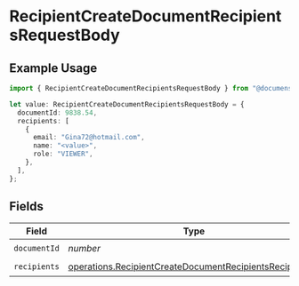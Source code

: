 # RecipientCreateDocumentRecipientsRequestBody

## Example Usage

```typescript
import { RecipientCreateDocumentRecipientsRequestBody } from "@documenso/sdk-typescript/models/operations";

let value: RecipientCreateDocumentRecipientsRequestBody = {
  documentId: 9838.54,
  recipients: [
    {
      email: "Gina72@hotmail.com",
      name: "<value>",
      role: "VIEWER",
    },
  ],
};
```

## Fields

| Field                                                                                                                              | Type                                                                                                                               | Required                                                                                                                           | Description                                                                                                                        |
| ---------------------------------------------------------------------------------------------------------------------------------- | ---------------------------------------------------------------------------------------------------------------------------------- | ---------------------------------------------------------------------------------------------------------------------------------- | ---------------------------------------------------------------------------------------------------------------------------------- |
| `documentId`                                                                                                                       | *number*                                                                                                                           | :heavy_check_mark:                                                                                                                 | N/A                                                                                                                                |
| `recipients`                                                                                                                       | [operations.RecipientCreateDocumentRecipientsRecipients](../../models/operations/recipientcreatedocumentrecipientsrecipients.md)[] | :heavy_check_mark:                                                                                                                 | N/A                                                                                                                                |